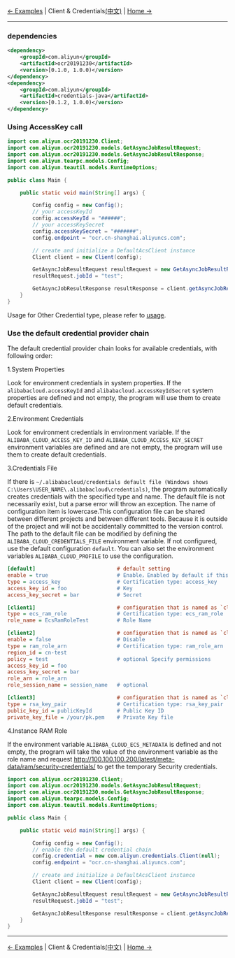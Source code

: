 [← Examples](0-Examples-EN.md) | Client & Credentials[(中文)](1-Client-CN.md) | [Home →](../../README.md)
***
### dependencies
```xml
<dependency>
    <groupId>com.aliyun</groupId>
    <artifactId>ocr20191230</artifactId>
    <version>[0.1.0, 1.0.0)</version>
</dependency>
<dependency>
    <groupId>com.aliyun</groupId>
    <artifactId>credentials-java</artifactId>
    <version>[0.1.2, 1.0.0)</version>
</dependency>
```

### Using AccessKey call

```java
import com.aliyun.ocr20191230.Client;
import com.aliyun.ocr20191230.models.GetAsyncJobResultRequest;
import com.aliyun.ocr20191230.models.GetAsyncJobResultResponse;
import com.aliyun.tearpc.models.Config;
import com.aliyun.teautil.models.RuntimeOptions;

public class Main {

    public static void main(String[] args) {

        Config config = new Config();
        // your accessKeyId
        config.accessKeyId = "######";
        // your accessKeySecret
        config.accessKeySecret = "#######";
        config.endpoint = "ocr.cn-shanghai.aliyuncs.com";

        // create and initialize a DefaultAcsClient instance
        Client client = new Client(config);

        GetAsyncJobResultRequest resultRequest = new GetAsyncJobResultRequest();
        resultRequest.jobId = "test";

        GetAsyncJobResultResponse resultResponse = client.getAsyncJobResult(resultRequest, new RuntimeOptions());
    }
}
```
Usage for Other Credential type, please refer to [usage](https://github.com/aliyun/credentials-java#credential-type).

### Use the default credential provider chain

The default credential provider chain looks for available credentials, with following order:

1.System Properties

Look for environment credentials in system properties. If the `alibabacloud.accessKeyId` and `alibabacloud.accessKeyIdSecret` system properties are defined and not empty, the program will use them to create default credentials.

2.Environment Credentials

Look for environment credentials in environment variable. If the `ALIBABA_CLOUD_ACCESS_KEY_ID` and `ALIBABA_CLOUD_ACCESS_KEY_SECRET` environment variables are defined and are not empty, the program will use them to create default credentials.

3.Credentials File

If there is `~/.alibabacloud/credentials default file (Windows shows C:\Users\USER_NAME\.alibabacloud\credentials)`, the program automatically creates credentials with the specified type and name. The default file is not necessarily exist, but a parse error will throw an exception. The name of configuration item is lowercase.This configuration file can be shared between different projects and between different tools. Because it is outside of the project and will not be accidentally committed to the version control. The path to the default file can be modified by defining the `ALIBABA_CLOUD_CREDENTIALS_FILE` environment variable. If not configured, use the default configuration `default`. You can also set the environment variables `ALIBABA_CLOUD_PROFILE` to use the configuration.

```ini
[default]                          # default setting
enable = true                      # Enable，Enabled by default if this option is not present
type = access_key                  # Certification type: access_key
access_key_id = foo                # Key
access_key_secret = bar            # Secret

[client1]                          # configuration that is named as `client1`
type = ecs_ram_role                # Certification type: ecs_ram_role
role_name = EcsRamRoleTest         # Role Name

[client2]                          # configuration that is named as `client2`
enable = false                     # Disable
type = ram_role_arn                # Certification type: ram_role_arn
region_id = cn-test                 
policy = test                      # optional Specify permissions
access_key_id = foo                
access_key_secret = bar            
role_arn = role_arn                
role_session_name = session_name   # optional

[client3]                          # configuration that is named as `client3`
type = rsa_key_pair                # Certification type: rsa_key_pair
public_key_id = publicKeyId        # Public Key ID
private_key_file = /your/pk.pem    # Private Key file
```
4.Instance RAM Role

If the environment variable `ALIBABA_CLOUD_ECS_METADATA` is defined and not empty, the program will take the value of the environment variable as the role name and request <http://100.100.100.200/latest/meta-data/ram/security-credentials/> to get the temporary Security credentials.

```java
import com.aliyun.ocr20191230.Client;
import com.aliyun.ocr20191230.models.GetAsyncJobResultRequest;
import com.aliyun.ocr20191230.models.GetAsyncJobResultResponse;
import com.aliyun.tearpc.models.Config;
import com.aliyun.teautil.models.RuntimeOptions;

public class Main {

    public static void main(String[] args) {

        Config config = new Config();
        // enable the default credential chain
        config.credential = new com.aliyun.credentials.Client(null);
        config.endpoint = "ocr.cn-shanghai.aliyuncs.com";

        // create and initialize a DefaultAcsClient instance
        Client client = new Client(config);

        GetAsyncJobResultRequest resultRequest = new GetAsyncJobResultRequest();
        resultRequest.jobId = "test";

        GetAsyncJobResultResponse resultResponse = client.getAsyncJobResult(resultRequest, new RuntimeOptions());
    }
}

```
***
[← Examples](0-Examples-EN.md) | Client & Credentials[(中文)](1-Client-CN.md) | [Home →](../../README.md)